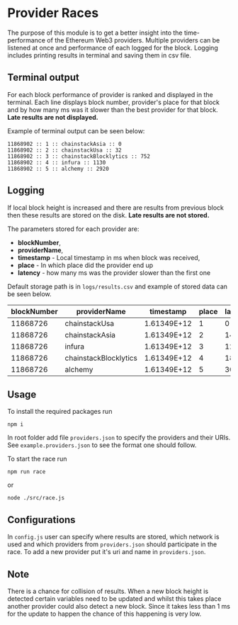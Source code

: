 # Provider Races
The purpose of this module is to get a better insight into the time-performance of the Ethereum Web3 providers. Multiple providers can be listened at once and performance of each logged for the block. Logging includes printing results in terminal and saving them in csv file.



## Terminal output
For each block performance of provider is ranked and displayed in the terminal. 
Each line displays block number, provider's place for that block and by how many ms was it slower than the best provider for that block. **Late results are not displayed.**

Example of terminal output can be seen below:
```
11868902 :: 1 :: chainstackAsia :: 0
11868902 :: 2 :: chainstackUsa :: 32
11868902 :: 3 :: chainstackBlocklytics :: 752
11868902 :: 4 :: infura :: 1130
11868902 :: 5 :: alchemy :: 2920
```

## Logging
If local block height is increased and there are results from previous block then these results are stored on the disk. **Late results are not stored.**

The parameters stored for each provider are:
 * **blockNumber**, 
 * **providerName**, 
 * **timestamp** - Local timestamp in ms when block was received, 
 * **place** - In which place did the provider end up
 * **latency** - how many ms was the provider slower than the first one

Default storage path is in `logs/results.csv` and example of stored data can be seen below.

| blockNumber | providerName | timestamp | place | latency
 | ----------- | ----------- | ----------- | ----------- |  -----------
11868726 |	chainstackUsa |	1.61349E+12 |	1 |	0
11868726 |	chainstackAsia |	1.61349E+12 |	2 |	143
11868726 |	infura |	1.61349E+12 |	3 |	1205
11868726 |	chainstackBlocklytics |	1.61349E+12 |	4 |	1826
11868726 |	alchemy |	1.61349E+12 |	5 |	3014


## Usage
To install the required packages run
```
npm i
```
In root folder add file `providers.json` to specify the providers and their URIs. See `example.providers.json` to see the format one should follow.

To start the race run
```
npm run race
```
or
```
node ./src/race.js
```

## Configurations
In `config.js` user can specify where results are stored, which network is used and which providers from `providers.json` should participate in the race.
To add a new provider put it's uri and name in `providers.json`.

## Note 

There is a chance for collision of results. When a new block height is detected certain variables need to be updated and whilst this takes place another provider could also detect a new block. Since it takes less than 1 ms for the update to happen the chance of this happening is very low.
